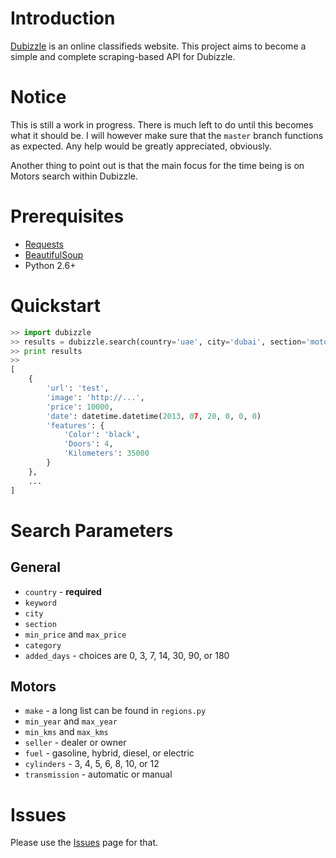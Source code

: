 # Introduction

[Dubizzle](http://www.dubizzle.com/) is an online classifieds website. This project aims to 
become a simple and complete scraping-based API for Dubizzle.

# Notice

This is still a work in progress. There is much left to do until this becomes what it should be. I will however make sure that the `master` branch functions as expected. Any help would be greatly appreciated, obviously.

Another thing to point out is that the main focus for the time being is on Motors search within Dubizzle.

# Prerequisites

* [Requests](http://docs.python-requests.org/en/latest/index.html)
* [BeautifulSoup](http://www.crummy.com/software/BeautifulSoup/)
* Python 2.6+

# Quickstart

```python
>> import dubizzle
>> results = dubizzle.search(country='uae', city='dubai', section='motors', num_results=100)
>> print results
>>
[
	{
		'url': 'test',
		'image': 'http://...',
		'price': 10000,
		'date': datetime.datetime(2013, 07, 20, 0, 0, 0)
		'features': {
			'Color': 'black',
			'Doors': 4,
			'Kilometers': 35000
		}
	},
	...
]
```

# Search Parameters

## General

* `country` - **required**
* `keyword`
* `city`
* `section`
* `min_price` and `max_price`
* `category`
* `added_days` - choices are 0, 3, 7, 14, 30, 90, or 180

## Motors

* `make` - a long list can be found in `regions.py`
* `min_year` and `max_year`
* `min_kms` and `max_kms`
* `seller` - dealer or owner
* `fuel` - gasoline, hybrid, diesel, or electric
* `cylinders` - 3, 4, 5, 6, 8, 10, or 12
* `transmission` - automatic or manual

# Issues

Please use the [Issues](https://github.com/Cyph0n/dubizzle/issues) page for that.

